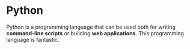 # Python



Python is a programming language that can be used both for writing **command-line scripts** or building **web applications**. This programming language is fantastic.































































